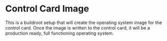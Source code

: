 # Control Card Image

This is a buildroot setup that will create the operating system image for the
control card. Once the image is written to the control card, it will be a
production ready, full functioning operating system.
